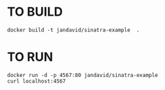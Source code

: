 # TO BUILD

```
docker build -t jandavid/sinatra-example  .
```

# TO RUN

```
docker run -d -p 4567:80 jandavid/sinatra-example
curl localhost:4567
```
